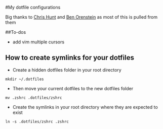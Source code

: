 #My dotfile configurations

Big thanks to [Chris Hunt](https://github.com/chrishunt) and [Ben Orenstein](https://github.com/r00k) as most of this is pulled from them

##To-dos
- add vim multiple cursors

## How to create symlinks for your dotfiles
- Create a hidden dotfiles folder in your root directory

`mkdir ~/.dotfiles`

- Then move your current dotfiles to the new dotfiles folder

`mv .zshrc .dotfiles/zshrc`

- Create the symlinks in your root directory where they are expected to exist

`ln -s .dotfiles/zshrc .zshrc`
